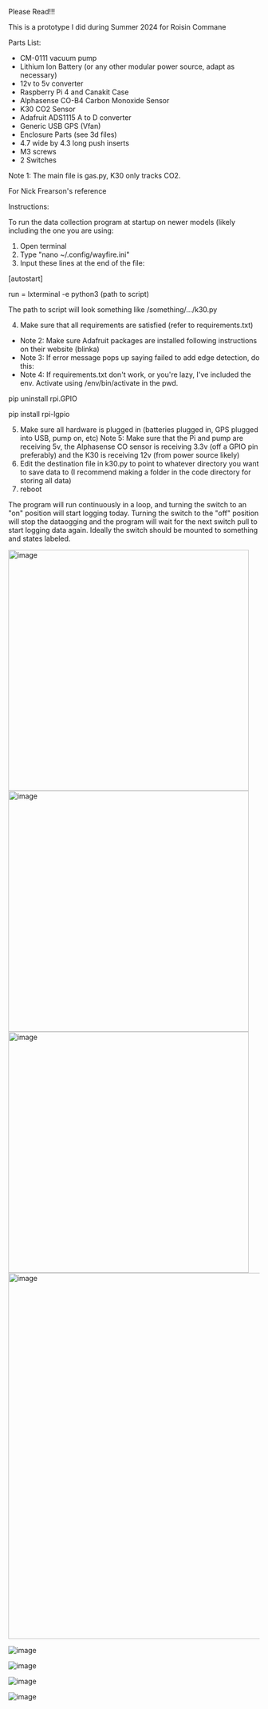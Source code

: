 Please Read!!!

This is a prototype I did during Summer 2024 for Roisin Commane

Parts List:

- CM-0111 vacuum pump
- Lithium Ion Battery (or any other modular power source, adapt as necessary)
- 12v to 5v converter
- Raspberry Pi 4 and Canakit Case
- Alphasense CO-B4 Carbon Monoxide Sensor
- K30 CO2 Sensor
- Adafruit ADS1115 A to D converter
- Generic USB GPS (Vfan)
- Enclosure Parts (see 3d files)
- 4.7 wide by 4.3 long push inserts
- M3 screws
- 2 Switches

Note 1: The main file is gas.py, K30 only tracks CO2.

For Nick Frearson's reference

Instructions:

To run the data collection program at startup on newer models (likely including the one you are using:
1. Open terminal
2. Type "nano ~/.config/wayfire.ini"
3. Input these lines at the end of the file:

[autostart]

run = lxterminal -e python3 (path to script)

The path to script will look something like /something/.../k30.py

4. Make sure that all requirements are satisfied (refer to requirements.txt)
  - Note 2: Make sure Adafruit packages are installed following instructions on their website (blinka)
  - Note 3: If error message pops up saying failed to add edge detection, do this:
  - Note 4: If requirements.txt don't work, or you're lazy, I've included the env. Activate using /env/bin/activate in the pwd.

pip uninstall rpi.GPIO

pip install rpi-lgpio

5. Make sure all hardware is plugged in (batteries plugged in, GPS plugged into USB, pump on, etc)
  Note 5: Make sure that the Pi and pump are receiving 5v, the Alphasense CO sensor is receiving 3.3v (off a GPIO pin preferably) and the K30 is receiving 12v (from power source likely)
6. Edit the destination file in k30.py to point to whatever directory you want to save data to (I recommend making a folder in the code directory for storing all data)
7. reboot

The program will run continuously in a loop, and turning the switch to an "on" position will start logging today. Turning the switch to the "off" position will stop the dataogging and the program will wait for the next switch pull to start logging data again. Ideally the switch should be mounted to something and states labeled. 

<img width="482" alt="image" src="https://github.com/user-attachments/assets/35102166-ab32-47a1-b9ce-4e827ccf0fdc">

<img width="482" alt="image" src="https://github.com/user-attachments/assets/653c0e03-0f83-4532-a185-423f6711324d">

<img width="482" alt="image" src="https://github.com/user-attachments/assets/bbe5e317-d84b-4ec7-8f99-8cd6e810896d">

<img width="732" alt="image" src="https://github.com/user-attachments/assets/4c7ebf05-4fca-45c7-b6d9-a5096962b255">

![image](https://github.com/user-attachments/assets/e20c07d1-34f4-4557-a041-4e3e7c74bdab)

![image](https://github.com/user-attachments/assets/64b75aaa-a11a-4864-9cea-e583e6a1d167)

![image](https://github.com/user-attachments/assets/d6c4f742-da0b-4270-ab29-ecb484a68fff)

![image](https://github.com/user-attachments/assets/2bfd3e11-897e-4bf3-a6fe-684ecb2947a2)


